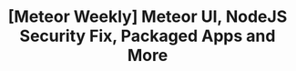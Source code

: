 ---
layout: blog
title: "[Meteor Weekly] Meteor UI, NodeJS Security Fix, Packaged Apps and More"
category: blog
summery: "Weekly roundtrip into meteor including Meteor UI, NodeJS Security Fix, Packaged Apps and More"
link: "http://meteorhacks.com/meteor-weekly-meteor-ui-nodejs-security-fix-packaged-apps.html"
---